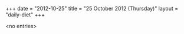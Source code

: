 +++
date = "2012-10-25"
title = "25 October 2012 (Thursday)"
layout = "daily-diet"
+++

\<no entries\>